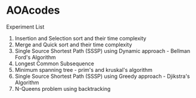 # AOAcodes
Experiment List
1. Insertion and Selection sort and their time complexity
2. Merge and Quick sort and their time complexity
3. Single Source Shortest Path (SSSP) using Dynamic approach - Bellman Ford's Algorithm
4. Longest Common Subsequence
5. Minimum spanning tree - prim's and kruskal's algorithm
6. Single Source Shortest Path (SSSP) using Greedy approach - Djikstra's Algorithm
7. N-Queens problem using backtracking
